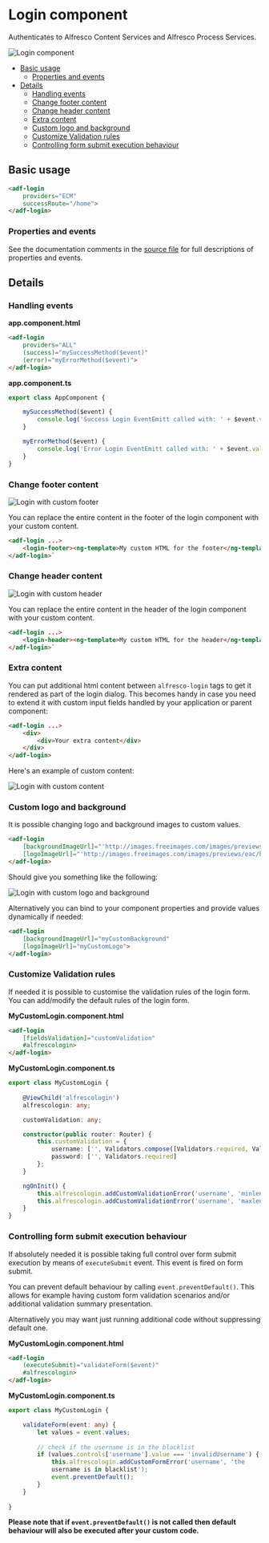 # Login component

Authenticates to Alfresco Content Services and Alfresco Process Services.

![Login component](docassets/images/custom-footer.png)

<!-- markdown-toc start - Don't edit this section.  npm run toc to generate it-->

<!-- toc -->

- [Basic usage](#basic-usage)
  * [Properties and events](#properties-and-events)
- [Details](#details)
  * [Handling events](#handling-events)
  * [Change footer content](#change-footer-content)
  * [Change header content](#change-header-content)
  * [Extra content](#extra-content)
  * [Custom logo and background](#custom-logo-and-background)
  * [Customize Validation rules](#customize-validation-rules)
  * [Controlling form submit execution behaviour](#controlling-form-submit-execution-behaviour)

<!-- tocstop -->

<!-- markdown-toc end -->

## Basic usage

```html
<adf-login 
    providers="ECM"
    successRoute="/home">
</adf-login>
```

### Properties and events

<!-- propsection start -->
See the documentation comments in the
[source file](../lib/core/login/components/login.component.ts)
for full descriptions of properties and events.
<!-- propsection end -->
## Details

### Handling events

**app.component.html**

```html
<adf-login 
    providers="ALL"
    (success)="mySuccessMethod($event)"
    (error)="myErrorMethod($event)">
</adf-login>
```

**app.component.ts**

```ts
export class AppComponent {

    mySuccessMethod($event) {
        console.log('Success Login EventEmitt called with: ' + $event.value);
    }

    myErrorMethod($event) {
        console.log('Error Login EventEmitt called with: ' + $event.value);
    }
}
```

### Change footer content

![Login with custom footer](docassets/images/custom-footer.png)

You can replace the entire content in the footer of the login component with your custom content.

```html
<adf-login ...>
    <login-footer><ng-template>My custom HTML for the footer</ng-template></login-footer>
</adf-login>`
```

### Change header content

![Login with custom header](docassets/images/custom-header.png)

You can replace the entire content in the header of the login component with your custom content.

```html
<adf-login ...>
    <login-header><ng-template>My custom HTML for the header</ng-template></login-header>
</adf-login>`
```

### Extra content

You can put additional html content between `alfresco-login` tags to get it rendered as part of the login dialog.
This becomes handy in case you need to extend it with custom input fields handled by your application or parent component:

```html
<adf-login ...>
    <div>
        <div>Your extra content</div>
    </div>
</adf-login>
```

Here's an example of custom content:

![Login with custom content](docassets/images/login-extra-content.png)

### Custom logo and background

It is possible changing logo and background images to custom values.

```html
<adf-login 
    [backgroundImageUrl]="'http://images.freeimages.com/images/previews/638/wood-wall-for-background-1634466.jpg'"
    [logoImageUrl]="'http://images.freeimages.com/images/previews/eac/honeybee-with-a-house-1633609.jpg'">
</adf-login>
```

Should give you something like the following:

![Login with custom logo and background](docassets/images/custom-login.png)

Alternatively you can bind to your component properties and provide values dynamically if needed:

```html
<adf-login
    [backgroundImageUrl]="myCustomBackground"
    [logoImageUrl]="myCustomLogo">
</adf-login>
```

### Customize Validation rules

If needed it is possible to customise the validation rules of the login
form. You can add/modify the default rules of the login form.

**MyCustomLogin.component.html**

```html
<adf-login 
    [fieldsValidation]="customValidation"
    #alfrescologin>
</adf-login>
```

**MyCustomLogin.component.ts**

```ts
export class MyCustomLogin {
    
    @ViewChild('alfrescologin')
    alfrescologin: any;

    customValidation: any;

    constructor(public router: Router) {
        this.customValidation = {
            username: ['', Validators.compose([Validators.required, Validators.minLength(8), Validators.maxLength(10)])],
            password: ['', Validators.required]
        };
    }

    ngOnInit() {
        this.alfrescologin.addCustomValidationError('username', 'minlength', 'Username must be at least 8 characters.');
        this.alfrescologin.addCustomValidationError('username', 'maxlength', 'Username must not be longer than 11 characters.');
    }
}
```

### Controlling form submit execution behaviour

If absolutely needed it is possible taking full control over form 
submit execution by means of `executeSubmit` event. 
This event is fired on form submit.

You can prevent default behaviour by calling `event.preventDefault()`. 
This allows for example having custom form validation scenarios and/or additional validation summary presentation.

Alternatively you may want just running additional code without suppressing default one.

**MyCustomLogin.component.html**

```html
<adf-login 
    (executeSubmit)="validateForm($event)" 
    #alfrescologin>
</adf-login>
```

**MyCustomLogin.component.ts**

```ts
export class MyCustomLogin {

    validateForm(event: any) {
        let values = event.values;
        
        // check if the username is in the blacklist
        if (values.controls['username'].value === 'invalidUsername') {
            this.alfrescologin.addCustomFormError('username', 'the
            username is in blacklist');
            event.preventDefault();
        }
    }
    
}
```

**Please note that if `event.preventDefault()` is not called then default behaviour 
will also be executed after your custom code.**
